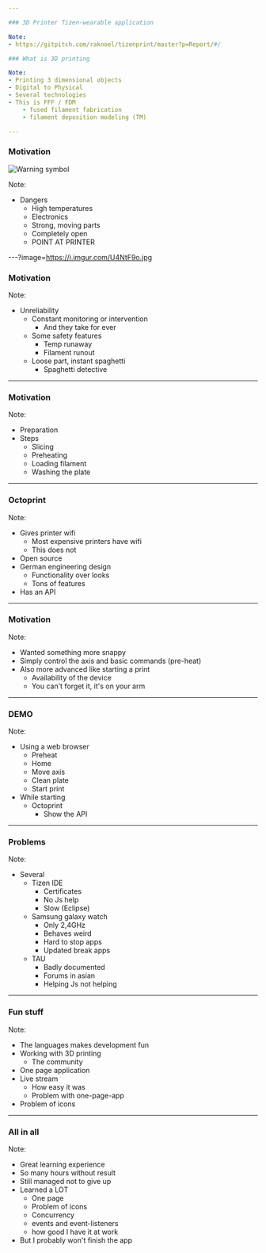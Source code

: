 ```yaml
---

### 3D Printer Tizen-wearable application

Note:
- https://gitpitch.com/raknoel/tizenprint/master?p=Report/#/

### What is 3D printing

Note:
- Printing 3 dimensional objects
- Digital to Physical
- Several technologies
- This is FFF / FDM
    - fused filament fabrication
    - filament deposition modeling (TM)

---
```


### Motivation
![Warning symbol](https://www.safetysign.com/images/source/large-images/J6520.png)

Note:
- Dangers
    - High temperatures
    - Electronics
    - Strong, moving parts
    - Completely open
    - POINT AT PRINTER
  
---?image=https://i.imgur.com/U4NtF9o.jpg

### Motivation

Note:
- Unreliability
    - Constant monitoring or intervention
        - And they take for ever
    - Some safety features
        - Temp runaway
        - Filament runout
    - Loose part, instant spaghetti
        - Spaghetti detective
        
---

### Motivation

Note:
- Preparation
- Steps
    - Slicing
    - Preheating
    - Loading filament
    - Washing the plate
    
---

### Octoprint

Note:
- Gives printer wifi
    - Most expensive printers have wifi
    - This does not
- Open source
- German engineering design
    - Functionality over looks
    - Tons of features
- Has an API

---

### Motivation

Note:
- Wanted something more snappy
- Simply control the axis and basic commands (pre-heat)
- Also more advanced like starting a print
    - Availability of the device
    - You can't forget it, it's on your arm

---

### DEMO

Note:
- Using a web browser
    - Preheat
    - Home
    - Move axis
    - Clean plate
    - Start print
- While starting
    - Octoprint
        - Show the API
        
---

### Problems

Note:
- Several
    - Tizen IDE
        - Certificates
        - No Js help
        - Slow (Eclipse)
    - Samsung galaxy watch
        - Only 2,4GHz
        - Behaves weird
        - Hard to stop apps
        - Updated break apps
    - TAU
        - Badly documented
        - Forums in asian
        - Helping Js not helping

---

### Fun stuff

Note:
- The languages makes development fun
- Working with 3D printing
    - The community
- One page application
- Live stream
    - How easy it was
    - Problem with one-page-app
- Problem of icons

---

### All in all

Note:
- Great learning experience
- So many hours without result
- Still managed not to give up
- Learned a LOT
    - One page
    - Problem of icons
    - Concurrency
    - events and event-listeners
    - how good I have it at work
- But I probably won't finish the app
